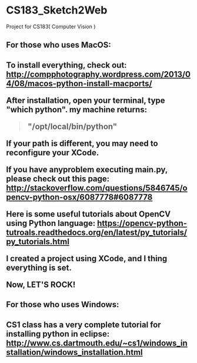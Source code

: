 CS183_Sketch2Web
================

Project for CS183( Computer Vision )

<h2>For those who uses MacOS:<h2> 

To install everything, check out: http://compphotography.wordpress.com/2013/04/08/macos-python-install-macports/

After installation, open your terminal, type "which python". my machine returns:

<blockquote cite="http://compphotography.wordpress.com/2013/04/08/macos-python-install-macports/">
"/opt/local/bin/python"
</blockquote>
 
If your path is different, you may need to reconfigure your XCode.

If you have anyproblem executing main.py, please check out this page: http://stackoverflow.com/questions/5846745/opencv-python-osx/6087778#6087778

Here is some useful tutorials about OpenCV using Python language:  https://opencv-python-tutroals.readthedocs.org/en/latest/py_tutorials/py_tutorials.html

I created a project using XCode, and I thing everything is set.

Now, LET'S ROCK!

<h2>For those who uses Windows:<h2> 

CS1 class has a very complete tutorial for installing python in eclipse:
http://www.cs.dartmouth.edu/~cs1/windows_installation/windows_installation.html
